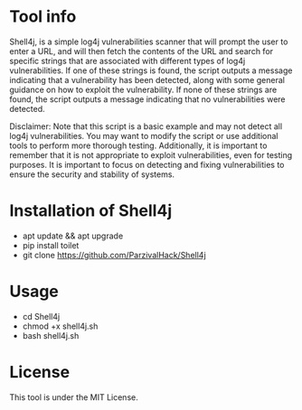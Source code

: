 # Tool info
Shell4j, is a simple log4j vulnerabilities scanner that will prompt the user to enter a URL, and will then fetch the contents of the URL and search for specific strings that are associated with different types of log4j vulnerabilities. If one of these strings is found, the script outputs a message indicating that a vulnerability has been detected, along with some general guidance on how to exploit the vulnerability. If none of these strings are found, the script outputs a message indicating that no vulnerabilities were detected.

Disclaimer: Note that this script is a basic example and may not detect all log4j vulnerabilities. You may want to modify the script or use additional tools to perform more thorough testing. Additionally, it is important to remember that it is not appropriate to exploit vulnerabilities, even for testing purposes. It is important to focus on detecting and fixing vulnerabilities to ensure the security and stability of systems.

# Installation of Shell4j
* apt update && apt upgrade
* pip install toilet
* git clone https://github.com/ParzivalHack/Shell4j

# Usage
* cd Shell4j
* chmod +x shell4j.sh
* bash shell4j.sh

# License
This tool is under the MIT License.

